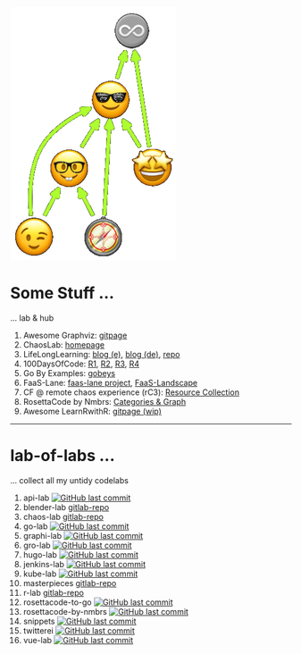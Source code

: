 ![Graphoji](src/graphoji-dot2.png)

# Some Stuff ...
... lab & hub

1. Awesome Graphviz: [gitpage](https://codefreezr.github.io/awesome-graphviz/)
1. ChaosLab: [homepage](https://codefreezr.gitlab.io/chaoslab/)
1. LifeLongLearning: [blog (e)](https://codefreezr.gitlab.io/lifelonglearning/en/),  [blog (de)](https://codefreezr.gitlab.io/lifelonglearning/de/), [repo](https://gitlab.com/codefreezr/lifelonglearning)
1. 100DaysOfCode: [R1](https://gitlab.com/codefreezr/100-days-of-code/blob/master/r1-log.md), [R2](https://gitlab.com/codefreezr/100-days-of-code/blob/master/r2-log.md), [R3](https://gitlab.com/codefreezr/100-days-of-code/blob/master/r3-log.md), [R4](https://gitlab.com/codefreezr/100-days-of-code/blob/master/r4-log.md)
1. Go By Examples: [gobeys](http://bit.ly/git-gobyes)  
1. FaaS-Lane: [faas-lane project](https://github.com/faas-lane), [FaaS-Landscape](https://github.com/faas-lane/FaaS-Lane/tree/master/candidates)
1. CF @ remote chaos experience (rC3): [Resource Collection](https://bit.ly/cf-rc3-streams)
1. RosettaCode by Nmbrs: [Categories & Graph](https://codefreezr.github.io/rosettacode-by-nmbrs/)
1. Awesome LearnRwithR: [gitpage (wip)](https://codefreezr.github.io/awesome-LearnRwithR/)
---  

# lab-of-labs ...
... collect all my untidy codelabs

1. api-lab [![GitHub last commit](https://img.shields.io/github/last-commit/CodeFreezr/api-lab.svg)](https://github.com/CodeFreezr/api-lab)
1. blender-lab [gitlab-repo](https://gitlab.com/codefreezr/blenderlab)
1. chaos-lab [gitlab-repo](https://gitlab.com/codefreezr/chaoslab)
1. go-lab [![GitHub last commit](https://img.shields.io/github/last-commit/CodeFreezr/go-lab.svg)](https://github.com/CodeFreezr/go-lab)
1. graphi-lab [![GitHub last commit](https://img.shields.io/github/last-commit/CodeFreezr/graphi-lab.svg)](https://github.com/CodeFreezr/graphi-lab)
1. gro-lab [![GitHub last commit](https://img.shields.io/github/last-commit/CodeFreezr/gro-lab.svg)](https://github.com/CodeFreezr/gro-lab)
1. hugo-lab [![GitHub last commit](https://img.shields.io/github/last-commit/CodeFreezr/hugo-lab.svg)](https://github.com/CodeFreezr/hugo-lab)
1. jenkins-lab [![GitHub last commit](https://img.shields.io/github/last-commit/CodeFreezr/jenkins-lab.svg)](https://github.com/CodeFreezr/jenkins-lab)
1. kube-lab [![GitHub last commit](https://img.shields.io/github/last-commit/CodeFreezr/kube-lab.svg)](https://github.com/CodeFreezr/kube-lab)
1. masterpieces [gitlab-repo](https://gitlab.com/codefreezr/masterpieces)
1. r-lab [gitlab-repo](https://gitlab.com/codefreezr/r-lab)
1. rosettacode-to-go [![GitHub last commit](https://img.shields.io/github/last-commit/CodeFreezr/rosettacode-to-go.svg)](https://github.com/CodeFreezr/rosettacode-to-go)
1. rosettacode-by-nmbrs [![GitHub last commit](https://img.shields.io/github/last-commit/CodeFreezr/rosettacode-by-nmbrs.svg)](https://github.com/CodeFreezr/rosettacode-by-nmbrs)
1. snippets [![GitHub last commit](https://img.shields.io/github/last-commit/CodeFreezr/snippets.svg)](https://github.com/CodeFreezr/snippets)
1. twitterei [![GitHub last commit](https://img.shields.io/github/last-commit/CodeFreezr/twitterei.svg)](https://github.com/CodeFreezr/twitterei)
1. vue-lab [![GitHub last commit](https://img.shields.io/github/last-commit/CodeFreezr/vue-lab.svg)](https://github.com/CodeFreezr/vue-lab)
